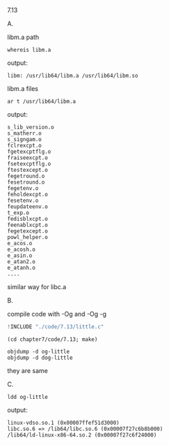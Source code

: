 7.13

A.

libm.a path

    whereis libm.a

output:

    libm: /usr/lib64/libm.a /usr/lib64/libm.so

libm.a files

    ar t /usr/lib64/libm.a

output:

    s_lib_version.o
    s_matherr.o
    s_signgam.o
    fclrexcpt.o
    fgetexcptflg.o
    fraiseexcpt.o
    fsetexcptflg.o
    ftestexcept.o
    fegetround.o
    fesetround.o
    fegetenv.o
    feholdexcpt.o
    fesetenv.o
    feupdateenv.o
    t_exp.o
    fedisblxcpt.o
    feenablxcpt.o
    fegetexcept.o
    powl_helper.o
    e_acos.o
    e_acosh.o
    e_asin.o
    e_atan2.o
    e_atanh.o
    ....

similar way for libc.a

B.

compile code with -Og and -Og -g

```c
!INCLUDE "./code/7.13/little.c"
```

    (cd chapter7/code/7.13; make)

    objdump -d og-little
    objdump -d dog-little

they are same

C.

    ldd og-little

output:

    linux-vdso.so.1 (0x00007ffef51d3000)
    libc.so.6 => /lib64/libc.so.6 (0x00007f27c6b8b000)
    /lib64/ld-linux-x86-64.so.2 (0x00007f27c6f24000)

